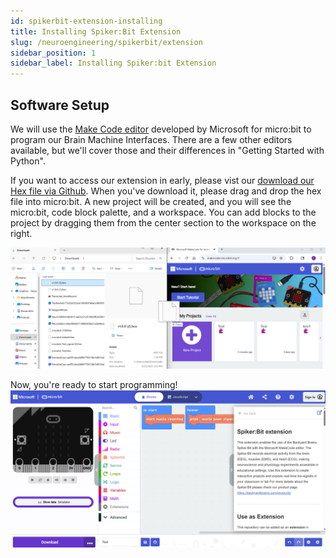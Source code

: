 ```yaml
---
id: spikerbit-extension-installing
title: Installing Spiker:Bit Extension
slug: /neuroengineering/spikerbit/extension
sidebar_position: 1
sidebar_label: Installing Spiker:bit Extension
---
```


## Software Setup ##
We will use the [Make Code editor](https://makecode.microbit.org/) developed by Microsoft for micro:bit to program our Brain Machine Interfaces. There are a few other editors available, but we'll cover those and their differences in "Getting Started with Python". <!--For now, navigate to the Make Code website and click on the "New Project" button. 
![Add a Block Variable]( ./blk_newProject.png) -->

If you want to access our extension in early, please vist our [download our Hex file via Github](https://github.com/BackyardBrains/pxt-spikerbit/releases). When you've download it, please drag and drop the hex file into micro:bit. A new project will be created, and you will see the micro:bit, code block palette, and a workspace.  You can add blocks to the project by dragging them from the center section to the workspace on the right. 

![Add extension]( ./dragAndDrop.png)
<!--Soon, our Spikerbit Extension will be available in Make Code. From there, you'll got to Make Code Editor > Extensions > Import and upload the hex file there. 
![Add our Extension]( ./extension_Adder.png) -->

Now, you're ready to start programming!
![Add a Block Variable]( ./microBitHome.png)
